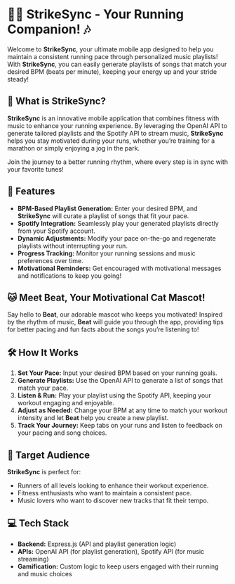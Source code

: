 # 🏃‍♂️ StrikeSync - Your Running Companion! 🎶

Welcome to **StrikeSync**, your ultimate mobile app designed to help you maintain a consistent running pace through personalized music playlists! With **StrikeSync**, you can easily generate playlists of songs that match your desired BPM (beats per minute), keeping your energy up and your stride steady!

## 📖 What is StrikeSync?
**StrikeSync** is an innovative mobile application that combines fitness with music to enhance your running experience. By leveraging the OpenAI API to generate tailored playlists and the Spotify API to stream music, **StrikeSync** helps you stay motivated during your runs, whether you’re training for a marathon or simply enjoying a jog in the park.

Join the journey to a better running rhythm, where every step is in sync with your favorite tunes!

## 🚀 Features
- **BPM-Based Playlist Generation:** Enter your desired BPM, and **StrikeSync** will curate a playlist of songs that fit your pace.
- **Spotify Integration:** Seamlessly play your generated playlists directly from your Spotify account.
- **Dynamic Adjustments:** Modify your pace on-the-go and regenerate playlists without interrupting your run.
- **Progress Tracking:** Monitor your running sessions and music preferences over time.
- **Motivational Reminders:** Get encouraged with motivational messages and notifications to keep you going!

## 🐱 Meet Beat, Your Motivational Cat Mascot!
Say hello to **Beat**, our adorable mascot who keeps you motivated! Inspired by the rhythm of music, **Beat** will guide you through the app, providing tips for better pacing and fun facts about the songs you’re listening to!

## 🛠️ How It Works
1. **Set Your Pace:** Input your desired BPM based on your running goals.
2. **Generate Playlists:** Use the OpenAI API to generate a list of songs that match your pace.
3. **Listen & Run:** Play your playlist using the Spotify API, keeping your workout engaging and enjoyable.
4. **Adjust as Needed:** Change your BPM at any time to match your workout intensity and let **Beat** help you create a new playlist.
5. **Track Your Journey:** Keep tabs on your runs and listen to feedback on your pacing and song choices.

## 🎯 Target Audience
**StrikeSync** is perfect for:
- Runners of all levels looking to enhance their workout experience.
- Fitness enthusiasts who want to maintain a consistent pace.
- Music lovers who want to discover new tracks that fit their tempo.

## 💻 Tech Stack
- **Backend:** Express.js (API and playlist generation logic)
- **APIs:** OpenAI API (for playlist generation), Spotify API (for music streaming)
- **Gamification:** Custom logic to keep users engaged with their running and music choices
